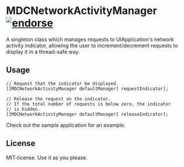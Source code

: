 # MDCNetworkActivityManager [![endorse](http://api.coderwall.com/modocache/endorsecount.png)](http://coderwall.com/modocache)

A singleton class which manages requests to UIApplication's
network activity indicator, allowing the user to increment/decrement
requests to display it in a thread-safe way.

## Usage

    // Request that the indicator be displayed.
    [[MDCNetworkActivityManager defaultManager] requestIndicator];

    // Release the request on the indicator.
    // If the total number of requests is below zero, the indicator
    // is hidden.
    [[MDCNetworkActivityManager defaultManager] releaseIndicator];

Check out the sample application for an example.

## License

MIT-license. Use it as you please.
